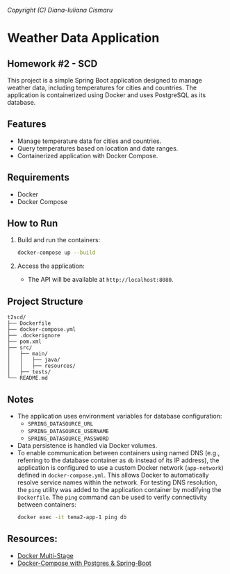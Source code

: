 *Copyright (C) Diana-Iuliana Cismaru*

# Weather Data Application
## Homework #2 - SCD

This project is a simple Spring Boot application designed to manage weather data,
including temperatures for cities and countries. The application is containerized
using Docker and uses PostgreSQL as its database.

## Features
- Manage temperature data for cities and countries.
- Query temperatures based on location and date ranges.
- Containerized application with Docker Compose.

## Requirements
- Docker
- Docker Compose

## How to Run

1. Build and run the containers:
   ```bash
   docker-compose up --build
   ```

2. Access the application:
    - The API will be available at `http://localhost:8080`.

## Project Structure

```
t2scd/
├── Dockerfile
├── docker-compose.yml
├── .dockerignore
├── pom.xml
├── src/
│   ├── main/
│   │   ├── java/
│   │   ├── resources/
│   ├── tests/
└── README.md
```

## Notes
- The application uses environment variables for database configuration:
    - `SPRING_DATASOURCE_URL`
    - `SPRING_DATASOURCE_USERNAME`
    - `SPRING_DATASOURCE_PASSWORD`
- Data persistence is handled via Docker volumes.
- To enable communication between containers using named DNS (e.g., referring
to the database container as `db` instead of its IP address), the application is
configured to use a custom Docker network (`app-network`) defined in 
`docker-compose.yml`. This allows Docker to automatically resolve service names
within the network. For testing DNS resolution, the `ping` utility was added to
the application container by modifying the `Dockerfile`. The `ping` command can
be used to verify connectivity between containers:
   ```bash
  docker exec -it tema2-app-1 ping db
   ```

## Resources:
- [Docker Multi-Stage](https://docs.docker.com/build/building/multi-stage/)
- [Docker-Compose with Postgres & Spring-Boot](https://www.youtube.com/watch?v=lS1GwdIfk0c)
